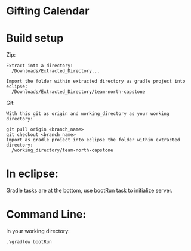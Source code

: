 # Gifting Calendar

# Build setup
  Zip:
  
    Extract into a directory:
      /Downloads/Extracted_Directory...  
    
    Import the folder within extracted directory as gradle project into eclipse:
      /Downloads/Extracted_Directory/team-north-capstone
  Git:
    
    With this git as origin and working_directory as your working directory:
    
    git pull origin <branch_name>
    git checkout <branch_name>
    Import as gradle project into eclipse the folder within extracted directory:
      /working_directory/team-north-capstone

# In eclipse:
Gradle tasks are at the bottom, use bootRun task to initialize server.

# Command Line:
In your working directory:

    .\gradlew bootRun
  
